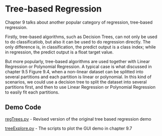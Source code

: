 # Tree-based Regression

Chapter 9 talks about another popular category of regression, tree-based regression.

Firstly, tree-based algorithms, such as Decision Trees, can not only be used to do classificatiob, but also it can be used to do regression directly. The only difference is, in classification, the predict output is a class index; while in regression, the predict output is a float target value.

But more popularly, tree-based algorithms are used together with Linear Regression or Polynomial Regression. A typical case is what discussed in chapter 9.5 Figure 9.4, when a non-linear dataset can be splitted into several partitions and each partition is linear or polynomial. In this kind of scenarios, we could use a decision tree to split the dataset into several partitions first, and then to use Linear Regression or Polynomial Regression to easily fit each partitions.

## Demo Code

[regTrees.py](regTrees.py) - Revised version of the original tree based regression demo

[treeExplore.py](treeExplore.py) - The scripts to plot the GUI demo in chapter 9.7
